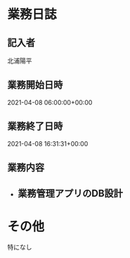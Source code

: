# 業務日誌

## 記入者

北浦陽平

## 業務開始日時

2021-04-08 06:00:00+00:00

## 業務終了日時

2021-04-08 16:31:31+00:00

## 業務内容

- 業務管理アプリのDB設計
	- 

# その他

特になし